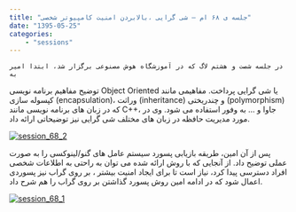 ```yaml
---
title: "جلسه ی ۶۸ ام – شی گرایی ،بالابردن امنیت کامپیوتر شخصی"
date: "1395-05-25"
categories:
    - "sessions"
---
```

    در جلسه شصت و هشتم لاگ که در آموزشگاه هوش مصنوعی برگزار شد، ابتدا امیر به
توضیح مفاهیم برنامه نویسی Object Oriented یا شی گرایی پرداخت. مفاهیمی مانند
کپسوله سازی (encapsulation)، وراثت (inheritance) و چندریختی (polymorphism) که
در زبان های برنامه نویسی مانند C++، جاوا و … به وفور استفاده می شود. وی در
مورد مدیریت حافظه در زبان های مختلف شی گرایی نیز توضیحاتی ارائه داد.

[![session_68_2](../../img/b9229ea2-fdbb-11e6-86dd-a088b4d860141488289338.8144574.jpg)](img/b9229ea2-fdbb-11e6-86dd-a088b4d860141488289338.8144574.jpg)

پس از آن امین، طریقه بازیابی پسورد سیستم عامل های گنو/لینوکسی را به صورت عملی
توضیح داد. از آنجایی که با روش ارائه شده می توان به راحتی به اطلاعات شخصی
افراد دسترسی پیدا کرد، نیاز است تا برای ایجاد امنیت بیشتر ، بر روی گراب نیز
پسوردی اعمال شود که در ادامه امین روش پسورد گذاشتن بر روی گراب را هم شرح داد.

[![session_68_1](../../img/b922a08c-fdbb-11e6-86dd-a088b4d860141488289338.81449.jpg)](img/b922a08c-fdbb-11e6-86dd-a088b4d860141488289338.81449.jpg)
